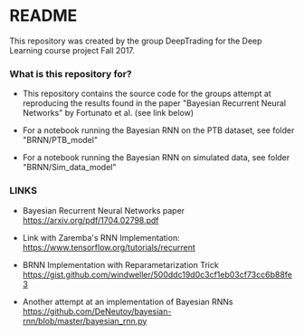 # README #

This repository was created by the group DeepTrading for the Deep Learning course project Fall 2017.

### What is this repository for? ###

* This repository contains the source code for the groups attempt at reproducing the results found in the paper "Bayesian Recurrent Neural Networks" by Fortunato et al. (see link below)

* For a notebook running the Bayesian RNN on the PTB dataset, see folder "BRNN/PTB_model"

* For a notebook running the Bayesian RNN on simulated data, see folder "BRNN/Sim_data_model"


### LINKS ###

* Bayesian Recurrent Neural Networks paper
https://arxiv.org/pdf/1704.02798.pdf

* Link with Zaremba's RNN Implementation:
https://www.tensorflow.org/tutorials/recurrent

* BRNN Implementation with Reparametarization Trick 
https://gist.github.com/windweller/500ddc19d0c3cf1eb03cf73cc6b88fe3

* Another attempt at an implementation of Bayesian RNNs
https://github.com/DeNeutoy/bayesian-rnn/blob/master/bayesian_rnn.py
